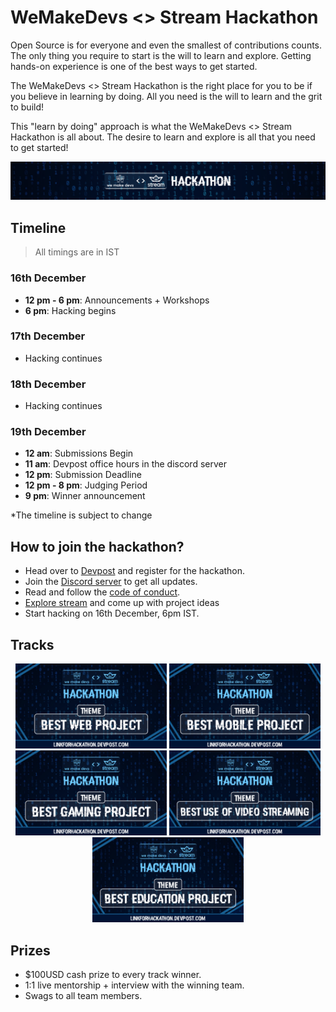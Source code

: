 # WeMakeDevs <> Stream Hackathon

Open Source is for everyone and even the smallest of contributions counts. The only thing you require to start is the will to learn and explore. Getting hands-on experience is one of the best ways to get started. 

The WeMakeDevs <> Stream Hackathon is the right place for you to be if you believe in learning by doing. All you need is the will to learn and the grit to build!

This "learn by doing" approach is what the WeMakeDevs <> Stream Hackathon is all about. The desire to learn and explore is all that you need to get started!

![Header Pic](../assets/stream-hackathon/header-pic.png)

## Timeline

> All timings are in IST

### 16th December

- **12 pm - 6 pm**: Announcements + Workshops
- **6 pm**: Hacking begins
  
### 17th December

- Hacking continues

### 18th December

- Hacking continues

### 19th December

- **12 am**: Submissions Begin
- **11 am**: Devpost office hours in the discord server
- **12 pm**: Submission Deadline
- **12 pm - 8 pm**: Judging Period
- **9 pm**: Winner announcement
  
*The timeline is subject to change

## How to join the hackathon?

- Head over to [Devpost](https://wemakedevs-stream.devpost.com/) and register for the hackathon.
- Join the [Discord server](https://discord.com/invite/wemakedevs) to get all updates.
- Read and follow the [code of conduct](https://wemakedevs-stream.devpost.com/rules).
- [Explore stream](https://getstream.io/chat/?utm_source=kunalk&utm_medium=hackathon&utm_content=Developer&utm_campaign=kunalkhackathon_December2022_Trial_klmh22) and come up with project ideas
- Start hacking on 16th December, 6pm IST.
  
## Tracks

<p align="center">
  <img width="48%" src="../assets/stream-hackathon/web.png" />
  <img width="48%" src="../assets/stream-hackathon/mobile.png" />
  <img width="48%" src="../assets/stream-hackathon/gaming.png" />
  <img width="48%" src="../assets/stream-hackathon/video-streaming.png" />
  <img width="48%" src="../assets/stream-hackathon/education.png" />
</p>

## Prizes

- $100USD cash prize to every track winner.
- 1:1 live mentorship + interview with the winning team.
- Swags to all team members. 

